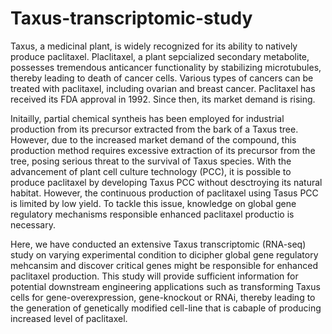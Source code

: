 # Taxus-transcriptomic-study
<p>Taxus, a medicinal plant, is widely recognized for its ability to natively produce paclitaxel. Placlitaxel, a plant sepcialized secondary metabolite, possesses tremendous anticancer functionality by stabilizing microtubules, thereby leading to death of cancer cells. Various types of cancers can be treated with paclitaxel, including ovarian and breast cancer. Paclitaxel has received its FDA approval in 1992. Since then, its market demand is rising.</p>
<p>
  Initailly, partial chemical syntheis has been employed for industrial production from its precursor extracted from the bark of a Taxus tree. However, due to the increased market demand of the compound, this production method requires excessive extraction of its precursor from the tree, posing serious threat to the survival of Taxus species. With the advancement of plant cell culture technology (PCC), it is possible to produce paclitaxel by developing Taxus PCC without desctroying its natural habitat. However, the continuous production of paclitaxel using Tasus PCC is limited by low yield. To tackle this issue, knowledge on global gene regulatory mechanisms responsible enhanced paclitaxel productio is necessary.
</p>
<p>
  Here, we have conducted an extensive Taxus transcriptomic (RNA-seq) study on varying experimental condition to dicipher global gene regulatory mehcansim and discover critical genes might be responsible for enhanced paclitaxel production. This study will provide sufficient information for potential downstream engineering applications such as transforming Taxus cells for gene-overexpression, gene-knockout or RNAi, thereby leading to the generation of genetically modified cell-line that is cabaple of producing increased level of paclitaxel.
</p>
